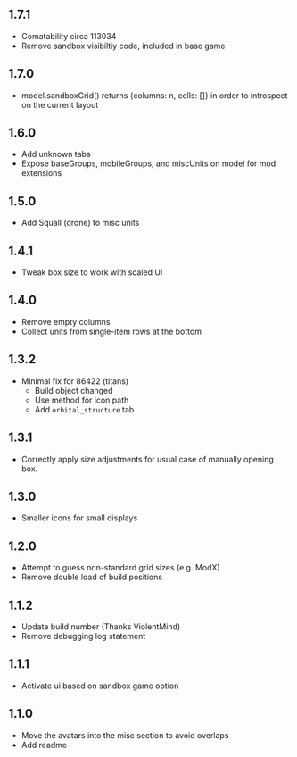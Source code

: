 ## 1.7.1

- Comatability circa 113034
- Remove sandbox visibiltiy code, included in base game

## 1.7.0

- model.sandboxGrid() returns {columns: n, cells: []} in order to introspect on the current layout

## 1.6.0

- Add unknown tabs
- Expose baseGroups, mobileGroups, and miscUnits on model for mod extensions

## 1.5.0

- Add Squall (drone) to misc units

## 1.4.1

- Tweak box size to work with scaled UI

## 1.4.0

- Remove empty columns
- Collect units from single-item rows at the bottom

## 1.3.2

- Minimal fix for 86422 (titans)
  - Build object changed
  - Use method for icon path
  - Add `orbital_structure` tab

## 1.3.1

- Correctly apply size adjustments for usual case of manually opening box.

## 1.3.0

- Smaller icons for small displays

## 1.2.0

- Attempt to guess non-standard grid sizes (e.g. ModX)
- Remove double load of build positions

## 1.1.2

- Update build number (Thanks ViolentMind)
- Remove debugging log statement

## 1.1.1

- Activate ui based on sandbox game option

## 1.1.0

- Move the avatars into the misc section to avoid overlaps
- Add readme
